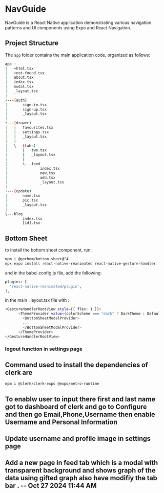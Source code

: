 # NavGuide

NavGuide is a React Native application demonstrating various navigation patterns and UI components using Expo and React Navigation.

## Project Structure

The `app` folder contains the main application code, organized as follows:

```bash
app :
|   +html.tsx
|   +not-found.tsx
|   about.tsx
|   index.tsx
|   modal.tsx
|   _layout.tsx
|
+---(auth)
|       sign-in.tsx
|       sign-up.tsx
|       _layout.tsx
|
+---(drawer)
|   |   favourites.tsx
|   |   settings.tsx
|   |   _layout.tsx
|   |
|   \---(tabs)
|       |   two.tsx
|       |   _layout.tsx
|       |
|       \---feed
|               index.tsx
|               new.tsx
|               add.tsx
|               _layout.tsx
|
+---(update)
|       name.tsx
|       pic.tsx
|       _layout.tsx
|
\---blog
        index.tsx
        [id].tsx
```

## Bottom Sheet

to install the bottom sheet component, run:

```bash
npm i @gorhom/bottom-sheet@^4
npx expo install react-native-reanimated react-native-gesture-handler
```

and in the babel.config.js file, add the following:

```bash
plugins: [
  'react-native-reanimated/plugin',
],
```

in the main \_layout.tsx file with :

```bash
<GestureHandlerRootView style={{ flex: 1 }}>
      <ThemeProvider value={colorScheme === "dark" ? DarkTheme : DefaultTheme}>
        <BottomSheetModalProvider>
        ...
        </BottomSheetModalProvider>
      </ThemeProvider>
</GestureHandlerRootView>
```

### logout function in settings page

## Command used to install the dependencies of clerk are

```bash
npm i @clerk/clerk-expo @expo/metro-runtime
```

## To enablw user to input there first and last name got to dashboard of clerk and go to Configure and then go Email,Phone,Username then enable Username and Personal Information

## Update username and profile image in settings page

## Add a new page in feed tab which is a modal with transparent background and shows graph of the data using gifted graph also have modifiy the tab bar . -- Oct 27 2024 11:44 AM
